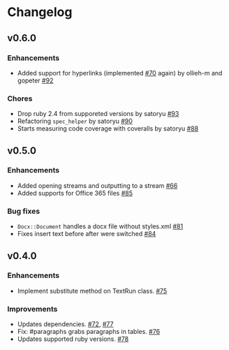 # Changelog

## v0.6.0

### Enhancements

- Added support for hyperlinks (implemented [#70](https://github.com/ruby-docx/docx/pull/70) again) by ollieh-m and gopeter [#92](https://github.com/ruby-docx/docx/pull/92)

### Chores

- Drop ruby 2.4 from supporeted versions by satoryu [#93](https://github.com/ruby-docx/docx/pull/93)
- Refactoring `spec_helper` by satoryu [#90](https://github.com/ruby-docx/docx/pull/90)
- Starts measuring code coverage with coveralls by satoryu [#88](https://github.com/ruby-docx/docx/pull/88)

## v0.5.0

### Enhancements

- Added opening streams and outputting to a stream [#66](https://github.com/ruby-docx/docx/pull/66)
- Added supports for Office 365 files [#85](https://github.com/ruby-docx/docx/pull/85)

### Bug fixes

- `Docx::Document` handles a docx file without styles.xml [#81](https://github.com/ruby-docx/docx/pull/81)
- Fixes insert text before after were switched [#84](https://github.com/ruby-docx/docx/pull/84)

## v0.4.0

### Enhancements

- Implement substitute method on TextRun class. [#75](https://github.com/ruby-docx/docx/pull/75)

### Improvements

- Updates dependencies. [#72](https://github.com/ruby-docx/docx/pull/72), [#77](https://github.com/ruby-docx/docx/pull/77)
- Fix: #paragraphs grabs paragraphs in tables. [#76](https://github.com/ruby-docx/docx/pull/76)
- Updates supported ruby versions. [#78](https://github.com/ruby-docx/docx/pull/78)

